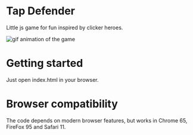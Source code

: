 # Tap Defender
Little js game for fun inspired by clicker heroes.

![gif animation of the game](https://raw.githubusercontent.com/kimhogeling/tapdefender/master/tapdefender.gif)


# Getting started
Just open index.html in your browser.

# Browser compatibility
The code depends on modern browser features, but works in Chrome 65, FireFox 95 and Safari 11.
